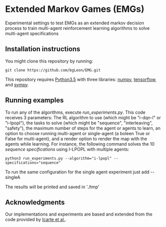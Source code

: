 # Extended Markov Games (EMGs)
Experimental settings to test EMGs as an extended markov decision process to train multi-agent reinforcement learning algorithms to solve multi-agent specifications

## Installation instructions

You might clone this repository by running:

	git clone https://github.com/bgLeon/EMG.git

This repository requires [Python3.5](https://www.python.org/) with three libraries: [numpy](http://www.numpy.org/), [tensorflow](https://www.tensorflow.org/), and [sympy](http://www.sympy.org). 

## Running examples

To run any of the algorithms, execute *run_experiments.py*. This code receives 3 parameters: The RL algorithm to use (which might be "i-dqn-l" or "i-lpopl"), the tasks to solve (which might be "sequence", "interleaving", "safety"), the maximum number of steps for the agent or agents to learn, an option to choose running multi-agent or single-agent (a boleen True or False for multi-agent), and a render option to render the map with the agents while learning. For instance, the following command solves the 10 *sequence specifications* using I-LPOPL with multiple agents:

    python3 run_experiments.py --algorithm="i-lpopl" --specifications="sequence" 

To run the same configuration for the single agent experiment just add --singleA

The results will be printed and saved in './tmp'

## Acknowledgments

Our implementations and experiments are based and extended from the code provided by [Icarte et al.](https://bitbucket.org/RToroIcarte/lpopl.git).
